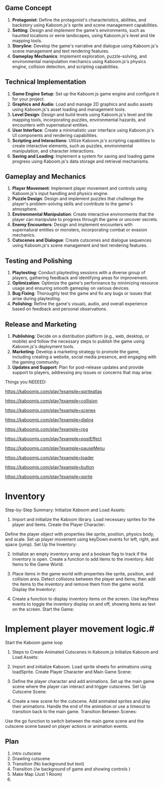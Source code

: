 ## Game Concept

1. **Protagonist**: Define the protagonist's characteristics, abilities, and backstory using Kaboom.js's sprite and scene management capabilities.
2. **Setting**: Design and implement the game's environments, such as haunted locations or eerie landscapes, using Kaboom.js's level and tile mapping tools.
3. **Storyline**: Develop the game's narrative and dialogue using Kaboom.js's scene management and text rendering features.
4. **Gameplay Mechanics**: Implement exploration, puzzle-solving, and environmental manipulation mechanics using Kaboom.js's physics engine, collision detection, and scripting capabilities.

## Technical Implementation

1. **Game Engine Setup**: Set up the Kaboom.js game engine and configure it for your project.
2. **Graphics and Audio**: Load and manage 2D graphics and audio assets using Kaboom.js's asset loading and management tools.
3. **Level Design**: Design and build levels using Kaboom.js's level and tile mapping tools, incorporating puzzles, environmental hazards, and encounters with supernatural entities.
4. **User Interface**: Create a minimalistic user interface using Kaboom.js's UI components and rendering capabilities.
5. **Scripting and Interactions**: Utilize Kaboom.js's scripting capabilities to create interactive elements, such as puzzles, environmental manipulation, and character interactions.
6. **Saving and Loading**: Implement a system for saving and loading game progress using Kaboom.js's data storage and retrieval mechanisms.

## Gameplay and Mechanics

1. **Player Movement**: Implement player movement and controls using Kaboom.js's input handling and physics engine.
2. **Puzzle Design**: Design and implement puzzles that challenge the player's problem-solving skills and contribute to the game's atmosphere.
3. **Environmental Manipulation**: Create interactive environments that the player can manipulate to progress through the game or uncover secrets.
4. **Enemy Encounters**: Design and implement encounters with supernatural entities or monsters, incorporating combat or evasion mechanics.
5. **Cutscenes and Dialogue**: Create cutscenes and dialogue sequences using Kaboom.js's scene management and text rendering features.

## Testing and Polishing

1. **Playtesting**: Conduct playtesting sessions with a diverse group of players, gathering feedback and identifying areas for improvement.
2. **Optimization**: Optimize the game's performance by minimizing resource usage and ensuring smooth gameplay on various devices.
3. **Bug Fixing**: Thoroughly test the game and fix any bugs or issues that arise during playtesting.
4. **Polishing**: Refine the game's visuals, audio, and overall experience based on feedback and personal observations.

## Release and Marketing

1. **Publishing**: Decide on a distribution platform (e.g., web, desktop, or mobile) and follow the necessary steps to publish the game using Kaboom.js's deployment tools.
2. **Marketing**: Develop a marketing strategy to promote the game, including creating a website, social media presence, and engaging with the gaming community.
3. **Updates and Support**: Plan for post-release updates and provide support to players, addressing any issues or concerns that may arise.

Things you NEEEED:

https://kaboomjs.com/play?example=spriteatlas

https://kaboomjs.com/play?example=collision

https://kaboomjs.com/play?example=scenes

https://kaboomjs.com/play?example=dialog

https://kaboomjs.com/play?example=rpg

https://kaboomjs.com/play?example=postEffect

https://kaboomjs.com/play?example=pauseMenu

https://kaboomjs.com/play?example=loader

https://kaboomjs.com/play?example=button

https://kaboomjs.com/play?example=sprite

# Inventory

Step-by-Step Summary:
Initialize Kaboom and Load Assets:

1. Import and initialize the Kaboom library.
   Load necessary sprites for the player and items.
   Create the Player Character:

Define the player object with properties like sprite, position, physics body, and scale.
Set up player movement using keyDown events for left, right, and space (jump).
Set Up the Inventory:

2. Initialize an empty inventory array and a boolean flag to track if the inventory is open.
   Create a function to add items to the inventory.
   Add Items to the Game World:

3. Place items in the game world with properties like sprite, position, and collision area.
   Detect collisions between the player and items, then add the items to the inventory and remove them from the game world.
   Display the Inventory:

4. Create a function to display inventory items on the screen.
   Use keyPress events to toggle the inventory display on and off, showing items as text on the screen.
   Start the Game:

# Implement player movement logic.#

Start the Kaboom game loop

1. Steps to Create Animated Cutscenes in Kaboom.js
   Initialize Kaboom and Load Assets:

2. Import and initialize Kaboom.
   Load sprite sheets for animations using loadSprite.
   Create Player Character and Main Game Scene:

3. Define the player character and add animations.
   Set up the main game scene where the player can interact and trigger cutscenes.
   Set Up Cutscene Scene:

4. Create a new scene for the cutscene.
   Add animated sprites and play their animations.
   Handle the end of the animation or use a timeout to transition back to the main game.
   Transition Between Scenes:

Use the go function to switch between the main game scene and the cutscene scene based on player actions or animation events.

## Plan ##

1. intro cutscene
2. Drawling cutscene 
3. Transition (No background but text)
4. Transition (/w background of game and showing controls )
5. Make Map (Just 1 Room)
6. 